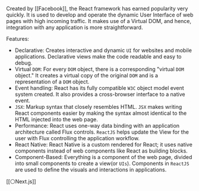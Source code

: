 Created by [[Facebook]], the React framework has earned popularity very quickly. It is used to develop and operate the dynamic User Interface of web pages with high incoming traffic. It makes use of a Virtual DOM, and hence, integration with any application is more straightforward.

Features:

- Declarative: Creates interactive and dynamic `UI` for websites and mobile applications. Declarative views make the code readable and easy to debug.
- Virtual `DOM`: For every `DOM` object, there is a corresponding "virtual `DOM` object." It creates a virtual copy of the original `DOM` and is a representation of a `DOM` object.
- Event handling: React has its fully compatible `W3C` object model event system created. It also provides a cross-browser interface to a native event.
- `JSX`: Markup syntax that closely resembles HTML. `JSX` makes writing React components easier by making the syntax almost identical to the HTML injected into the web page.
- Performance: React uses one-way data binding with an application architecture called Flux controls. `ReactJS` helps update the View for the user with Flux controlling the application workflow.
- React Native: React Native is a custom rendered for React; it uses native components instead of web components like React as building blocks.
- Component-Based: Everything is a component of the web page, divided into small components to create a view(or `UIs`). Components in `ReactJS` are used to define the visuals and interactions in applications.


[[⚪Next.js]]
